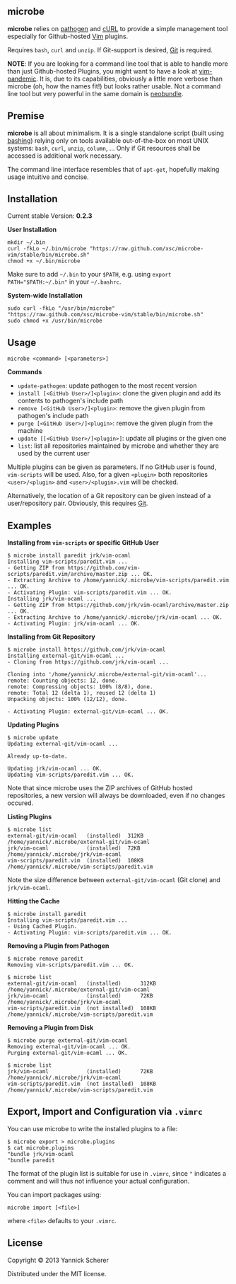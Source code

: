 ## microbe

__microbe__ relies on [pathogen](https://github.com/tpope/vim-pathogen) and [cURL](http://curl.haxx.se/) 
to provide a simple management tool especially for Github-hosted [Vim](http://www.vim.org) plugins.

Requires `bash`, `curl` and `unzip`. If Git-support is desired, [Git](http://git-scm.com) is required.

__NOTE__: If you are looking for a command line tool that is able to handle more than just Github-hosted
Plugins, you might want to have a look at [vim-pandemic](https://github.com/jwcxz/vim-pandemic). It is,
due to its capabilities, obviously a little more verbose than microbe (oh, how the names fit!) but looks 
rather usable. Not a command line tool but very powerful in the same domain is 
[neobundle](https://github.com/Shougo/neobundle.vim).

## Premise

__microbe__  is all about minimalism. It is a single standalone script (built using 
[bashing](https://github.com/xsc/bashing)) relying only on tools available out-of-the-box on most UNIX systems:
`bash`, `curl`, `unzip`, `column`, ... Only if Git resources shall be accessed is additional work necessary.

The command line interface resembles that of `apt-get`, hopefully making usage intuitive and concise.

## Installation

Current stable Version: __0.2.3__

__User Installation__

```
mkdir ~/.bin
curl -fkLo ~/.bin/microbe "https://raw.github.com/xsc/microbe-vim/stable/bin/microbe.sh" 
chmod +x ~/.bin/microbe
```

Make sure to add `~/.bin` to your `$PATH`, e.g. using `export PATH="$PATH:~/.bin"` in your
`~/.bashrc`.

__System-wide Installation__

```
sudo curl -fkLo "/usr/bin/microbe" "https://raw.github.com/xsc/microbe-vim/stable/bin/microbe.sh" 
sudo chmod +x /usr/bin/microbe
```

## Usage

```
microbe <command> [<parameters>]
```

__Commands__

- `update-pathogen`: update pathogen to the most recent version
- `install [<GitHub User>/]<plugin>`: clone the given plugin and add its contents to pathogen's include path
- `remove [<GitHub User>/]<plugin>`: remove the given plugin from pathogen's include path
- `purge [<GitHub User>/]<plugin>`: remove the given plugin from the machine
- `update [[<GitHub User>/]<plugin>]`: update all plugins or the given one
- `list`: list all repositories maintained by microbe and whether they are used by the current user

Multiple plugins can be given as parameters. If no GitHub user is found, `vim-scripts` will be used. 
Also, for a given `<plugin>` both repositories `<user>/<plugin>` and `<user>/<plugin>.vim` will be checked. 

Alternatively, the location of a Git repository can be given instead of a user/repository pair. Obviously, this
requires [Git](http://git-scm.com).

## Examples

__Installing from `vim-scripts` or specific GitHub User__

```
$ microbe install paredit jrk/vim-ocaml
Installing vim-scripts/paredit.vim ...
- Getting ZIP from https://github.com/vim-scripts/paredit.vim/archive/master.zip ... OK.
- Extracting Archive to /home/yannick/.microbe/vim-scripts/paredit.vim ... OK.
- Activating Plugin: vim-scripts/paredit.vim ... OK.
Installing jrk/vim-ocaml ...
- Getting ZIP from https://github.com/jrk/vim-ocaml/archive/master.zip ... OK.
- Extracting Archive to /home/yannick/.microbe/jrk/vim-ocaml ... OK.
- Activating Plugin: jrk/vim-ocaml ... OK.
```

__Installing from Git Repository__

```
$ microbe install https://github.com/jrk/vim-ocaml
Installing external-git/vim-ocaml ...
- Cloning from https://github.com/jrk/vim-ocaml ...

Cloning into '/home/yannick/.microbe/external-git/vim-ocaml'...
remote: Counting objects: 12, done.
remote: Compressing objects: 100% (8/8), done.
remote: Total 12 (delta 1), reused 12 (delta 1)
Unpacking objects: 100% (12/12), done.

- Activating Plugin: external-git/vim-ocaml ... OK.
```

__Updating Plugins__

```
$ microbe update
Updating external-git/vim-ocaml ...

Already up-to-date.

Updating jrk/vim-ocaml ... OK.
Updating vim-scripts/paredit.vim ... OK.
```

Note that since microbe uses the ZIP archives of GitHub hosted repositories, a new version
will always be downloaded, even if no changes occured.

__Listing Plugins__

```
$ microbe list
external-git/vim-ocaml   (installed)  312KB  /home/yannick/.microbe/external-git/vim-ocaml
jrk/vim-ocaml            (installed)  72KB   /home/yannick/.microbe/jrk/vim-ocaml
vim-scripts/paredit.vim  (installed)  108KB  /home/yannick/.microbe/vim-scripts/paredit.vim
```

Note the size difference between `external-git/vim-ocaml` (Git clone) and `jrk/vim-ocaml`.

__Hitting the Cache__

```
$ microbe install paredit
Installing vim-scripts/paredit.vim ...
- Using Cached Plugin.
- Activating Plugin: vim-scripts/paredit.vim ... OK.
```

__Removing a Plugin from Pathogen__

```
$ microbe remove paredit
Removing vim-scripts/paredit.vim ... OK.

$ microbe list
external-git/vim-ocaml   (installed)      312KB  /home/yannick/.microbe/external-git/vim-ocaml
jrk/vim-ocaml            (installed)      72KB   /home/yannick/.microbe/jrk/vim-ocaml
vim-scripts/paredit.vim  (not installed)  108KB  /home/yannick/.microbe/vim-scripts/paredit.vim
```

__Removing a Plugin from Disk__

```
$ microbe purge external-git/vim-ocaml
Removing external-git/vim-ocaml ... OK.
Purging external-git/vim-ocaml ... OK.

$ microbe list
jrk/vim-ocaml            (installed)      72KB   /home/yannick/.microbe/jrk/vim-ocaml
vim-scripts/paredit.vim  (not installed)  108KB  /home/yannick/.microbe/vim-scripts/paredit.vim
```

## Export, Import and Configuration via `.vimrc`

You can use microbe to write the installed plugins to a file:

```
$ microbe export > microbe.plugins
$ cat microbe.plugins
"bundle jrk/vim-ocaml
"bundle paredit
```

The format of the plugin list is suitable for use in `.vimrc`, since `"` indicates a comment
and will thus not influence your actual configuration.

You can import packages using:

```
microbe import [<file>]
```

where `<file>` defaults to your `.vimrc`.

## License

Copyright &copy; 2013 Yannick Scherer

Distributed under the MIT license.
